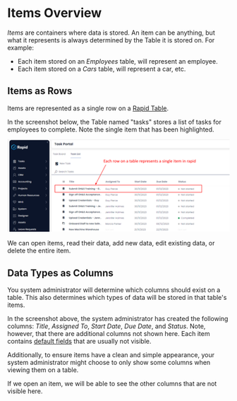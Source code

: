 # Items Overview

*Items* are containers where data is stored. An item can be anything, but what it represents is always determined by the Table it is stored on. For example:
- Each item stored on an *Employees* table, will represent an employee.
- Each item stored on a *Cars* table, will represent a car, etc.

## Items as Rows

Items are represented as a single row on a [Rapid Table](</docs/Rapid/3-User Manual/2-Explorer/1-Tables/1-viewing-data-using-tables/1-viewing-data-using-tables.md>).

In the screenshot below, the Table named "tasks" stores a list of tasks for employees to complete. Note the single item that has been highlighted.

![A single item highlighted on a Rapid table](<a single item highlighted on a table.png>)

We can open items, read their data, add new data, edit existing data, or delete the entire item.

## Data Types as Columns

You system administrator will determine which columns should exist on a table. This also determines which types of data will be stored in that table's items.

In the screenshot above, the system administrator has created the following columns: *Title*, *Assigned To*, *Start Date*, *Due Date*, and *Status*. Note, however, that there are additional columns not shown here. Each item contains [default fields](</docs/Rapid/3-User Manual/2-Explorer/1-Tables/4-default-fields/4-default-fields.md>) that are usually not visible. 

Additionally, to ensure items have a clean and simple appearance, your system administrator might choose to only show some columns when viewing them on a table.

If we open an item, we will be able to see the other columns that are not visible here.